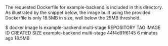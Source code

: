 The requested Dockerfile for example-backend is included in this directory.
As illustrated by the snippet below, the image built using the provided Dockerfile
is only 18.5MB in size, well below the 25MB threshold.

$ docker image ls example-backend:multi-stage
REPOSITORY        TAG           IMAGE ID       CREATED         SIZE
example-backend   multi-stage   44f4d91f6145   6 minutes ago   18.5MB